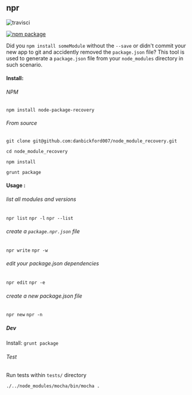 ## npr

![travisci](https://travis-ci.org/danbickford007/node-package-recovery.svg?branch=master)

[![npm package](https://nodei.co/npm/node-package-recovery.png?downloads=true&downloadRank=true&stars=true)](https://www.npmjs.com/package/node-package-recovery)

Did you `npm install someModule` without the `--save` or didn't commit your new app to git 
and accidently removed the `package.json` file? This tool is used to generate a `package.json` 
file from your `node_modules` directory in such scenario.

#### Install:

###### NPM

`npm install node-package-recovery`

###### From source

`git clone git@github.com:danbickford007/node_module_recovery.git`

`cd node_module_recovery`

`npm install`

`grunt package`

#### Usage :

###### list all modules and versions

`npr list`
`npr -l`
`npr --list`

###### create a `package.npr.json` file

`npr write`
`npr -w`

###### edit your package.json dependencies

`npr edit`
`npr -e`

###### create a new package.json file

`npr new`
`npr -n`

##### Dev

Install: `grunt package`

###### Test

Run tests within `tests/` directory

`./../node_modules/mocha/bin/mocha .`
